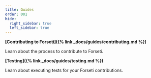 ```yaml
---
title: Guides
order: 001
hide:
  right_sidebar: true
  left_sidebar: true
---
```

**[Contributing to Forseti]({% link _docs/guides/contributing.md %})**

Learn about the process to contribute to Forseti.

**[Testing]({% link _docs/guides/testing.md %})**

Learn about executing tests for your Forseti contributions.
